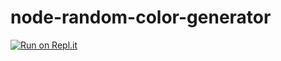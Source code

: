 # node-random-color-generator

[![Run on Repl.it](https://repl.it/badge/github/hedi-far/node-random-color-generator)](https://repl.it/github/hedi-far/node-random-color-generator)
